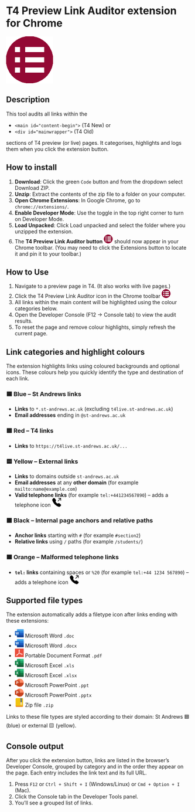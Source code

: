 # T4 Preview Link Auditor extension for Chrome

<img src="icon128.png" alt="xls" width="128">


## Description

This tool audits all links within the

* `<main id="content-begin">` (T4 New) or
* `<div id="mainwrapper">` (T4 Old)

sections of T4 preview (or live) pages. It categorises, highlights and logs them when you click the extension button.


## How to install

1. **Download**: Click the green `Code` button and from the dropdown select Download ZIP.
2. **Unzip**: Extract the contents of the zip file to a folder on your computer.
3. **Open Chrome Extensions**: In Google Chrome, go to `chrome://extensions/`.
4. **Enable Developer Mode**: Use the toggle in the top right corner to turn on Developer Mode.
5. **Load Unpacked**: Click Load unpacked and select the folder where you unzipped the extension.
6. The **T4 Preview Link Auditor button** <img src="icon48.png" alt="icon" width="24"> should now appear in your Chrome toolbar. (You may need to click the Extensions button to locate it and pin it to your toolbar.)


## How to Use

1. Navigate to a preview page in T4. (It also works with live pages.)
2. Click the T4 Preview Link Auditor icon in the Chrome toolbar <img src="icon48.png" alt="icon" width="24">
3. All links within the main content will be highlighted using the colour categories below.
4. Open the Developer Console (F12 → Console tab) to view the audit results.
5. To reset the page and remove colour highlights, simply refresh the current page.


## Link categories and highlight colours

The extension highlights links using coloured backgrounds and optional icons. These colours help you quickly identify the type and destination of each link.

### 🟦 Blue – St Andrews links

* **Links** to `*.st-andrews.ac.uk` (excluding `t4live.st-andrews.ac.uk`)
* **Email addresses** ending in `@st-andrews.ac.uk`

### 🟥 Red – T4 links

* **Links** to `https://t4live.st-andrews.ac.uk/...`

### 🟨 Yellow – External links

* **Links** to domains outside `st-andrews.ac.uk`
* **Email addresses** at any **other domain** (for example `mailto:name@example.com`)
* **Valid telephone links** (for example `tel:+441234567890`) – adds a telephone icon <img src="icons/tel.png" alt="telephone" width="24">

### ⬛ Black – Internal page anchors and relative paths

* **Anchor links** starting with `#` (for example `#section2`)
* **Relative links** using `/` paths (for example `/students/`)

### 🟧 Orange – Malformed telephone links

* **`tel:` links** containing spaces or `%20` (for example `tel:+44 1234 567890`) – adds a telephone icon <img src="icons/tel.png" alt="telephone" width="24">


## Supported file types

The extension automatically adds a filetype icon after links ending with these extensions:

* <img src="icons/doc.png" alt="doc" width="24"> Microsoft Word `.doc`
* <img src="icons/doc.png" alt="doc" width="24"> Microsoft Word `.docx`
* <img src="icons/pdf.png" alt="pdf" width="24"> Portable Document Format `.pdf`
* <img src="icons/xls.png" alt="xls" width="24"> Microsoft Excel `.xls`
* <img src="icons/xls.png" alt="xlsx" width="24"> Microsoft Excel `.xlsx`
* <img src="icons/ppt.png" alt="ppt" width="24"> Microsoft PowerPoint `.ppt`
* <img src="icons/ppt.png" alt="ppt" width="24"> Microsoft PowerPoint `.pptx`
* <img src="icons/zip.png" alt="zip" width="24"> Zip file `.zip`

Links to these file types are styled according to their domain: St Andrews 🟦 (blue) or external 🟨 (yellow).


## Console output

After you click the extension button, links are listed in the browser’s Developer Console, grouped by category and in the order they appear on the page. Each entry includes the link text and its full URL.

1. Press `F12` or `Ctrl + Shift + I` (Windows/Linux) or `Cmd + Option + I` (Mac).
2. Click the Console tab in the Developer Tools panel.
3. You’ll see a grouped list of links.